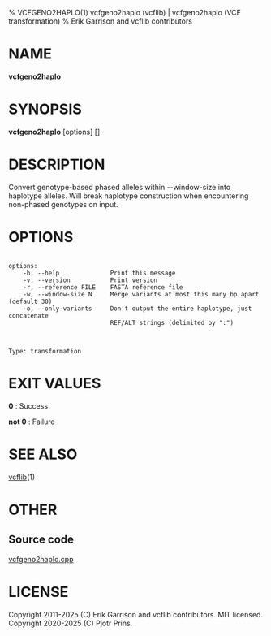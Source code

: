 % VCFGENO2HAPLO(1) vcfgeno2haplo (vcflib) | vcfgeno2haplo (VCF transformation)
% Erik Garrison and vcflib contributors

# NAME

**vcfgeno2haplo**

# SYNOPSIS

**vcfgeno2haplo** [options] [<vcf file>]

# DESCRIPTION

Convert genotype-based phased alleles within --window-size into haplotype alleles. Will break haplotype construction when encountering non-phased genotypes on input.



# OPTIONS

```

options:
    -h, --help              Print this message
    -v, --version           Print version
    -r, --reference FILE    FASTA reference file
    -w, --window-size N     Merge variants at most this many bp apart (default 30)
    -o, --only-variants     Don't output the entire haplotype, just concatenate
                            REF/ALT strings (delimited by ":")



Type: transformation

```





# EXIT VALUES

**0**
: Success

**not 0**
: Failure

# SEE ALSO



[vcflib](./vcflib.md)(1)



# OTHER

## Source code

[vcfgeno2haplo.cpp](https://github.com/vcflib/vcflib/blob/master/src/vcfgeno2haplo.cpp)

# LICENSE

Copyright 2011-2025 (C) Erik Garrison and vcflib contributors. MIT licensed.
Copyright 2020-2025 (C) Pjotr Prins.

<!--
  Created with ./scripts/bin2md.rb scripts/bin2md-template.erb
-->
